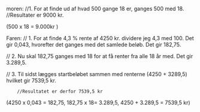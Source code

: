 moren:
//1. For at finde ud af hvad 500 gange 18 er, ganges 500 med 18. 
	    //Resultater er 9000 kr. 

(500 x 18 = 9.000kr )

Faren:
// 1. For at finde 4,3 % rente af 4250 kr. dividere jeg 4,3 med 100. Det gir 0,043, hvorefter det ganges med det samlede beløb. Det gir 182,75. 

// 2. Nu skal 182,75 ganges med 18 for at få renter fra alle 18 år med. Det gir 3.289,5. 

// 3. Til sidst lægges startbeløbet sammen med renterne (4250 + 3289,5) hvilket gir 7539,5 kr.

        //Resultatet er derfor 7539,5 kr 

(4250 x 0,043 = 182,75, 
182,75 x 18= 3.289,5, 
4250 + 3.289,5	= 7539,5 kr)

